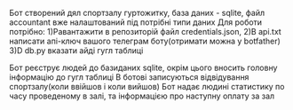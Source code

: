 Бот створений дял спортзалу гуртожитку, база даних - sqlite, файл accountant вже налаштований під потрібні типи даних
Для роботи потрібно:
1)Pавантажити в репозиторій файл credentials.json,
2)В api.txt написати апі-ключ вашого телеграм боту(отримати можна у botfather)
3)D db.py вказати айді гугл таблиці

Бот реєструє людей до базиданих sqlite, окрім цього вносить головну інформацію до гугл таблиці
В ботові записуються відвідування спортзалу(коли ввійшов і коли вийшов)
Бот надає людині статистику по часу проведеному в залі, та інформацією про наступну оплату за зал
